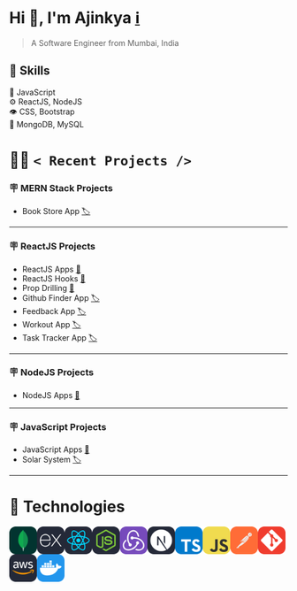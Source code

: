 # Hi :wave:, I'm Ajinkya [:information_source:](https://ajinkyacodes.com)
> A Software Engineer from Mumbai, India

## :pushpin: Skills
:memo: JavaScript  <br/>
:gear: ReactJS, NodeJS <br/>
:eye: CSS, Bootstrap <br/>
:minidisc: MongoDB, MySQL <br/>

# :man_technologist: `< Recent Projects />`

### :placard: MERN Stack Projects
- Book Store App [:label:](https://github.com/ajinkyacodes/bookstore-crud-mern)
---
### :placard: ReactJS Projects
- ReactJS Apps [:bookmark:](https://github.com/ajinkyacodes/reactjs-apps)
- ReactJS Hooks [:bookmark:](https://github.com/ajinkyacodes/reactjs-hooks)
- Prop Drilling [:bookmark:](https://github.com/ajinkyacodes/prop-drilling)
- Github Finder App [:label:](https://github.com/ajinkyacodes/reactjs-github-finder)
- Feedback App [:label:](https://github.com/ajinkyacodes/reactjs-feedback-app)
- Workout App [:label:](https://github.com/ajinkyacodes/reactjs-workout-app)
- Task Tracker App [:label:](https://github.com/ajinkyacodes/reactjs-task-tracker)
---
### :placard: NodeJS Projects
- NodeJS Apps [:bookmark:](https://github.com/ajinkyacodes/nodejs-apps)
---
### :placard: JavaScript Projects
- JavaScript Apps [:bookmark:](https://github.com/ajinkyacodes/javascript-apps)
- Solar System [:label:](https://github.com/ajinkyacodes/solar-system)
---
# :wrench: Technologies

[<img align="left" alt="MongoDB" width="50" height ="50" src="assets/technologies/MongoDB.svg">](https://www.mongodb.com/docs/)
[<img align="left" alt="ExpressJS" width="50" height ="50" src="assets/technologies/ExpressJS.svg">](https://www.mongodb.com/docs/)
[<img align="left" alt="ReactJS" width="50" height ="50" src="assets/technologies/React.svg">](https://devdocs.io/react/)
[<img align="left" alt="NodeJS" width="50" height ="50" src="assets/technologies/NodeJS.svg">](https://devdocs.io/node/)
[<img align="left" alt="Redux" width="50" height ="50" src="assets/technologies/Redux.svg">](https://redux.js.org/)
[<img align="left" alt="NextJS" width="50" height ="50" src="assets/technologies/NextJS.svg">](https://nextjs.org/docs)
[<img align="left" alt="TypeScript" width="50" height ="50" src="assets/technologies/TypeScript.svg">](https://www.typescriptlang.org/docs/handbook/typescript-in-5-minutes.html)
[<img align="left" alt="JavaScript" width="50" height ="50" src="assets/technologies/JavaScript.svg">](https://developer.mozilla.org/en-US/docs/Web/JavaScript)
[<img align="left" alt="Postman" width="50" height ="50" src="assets/technologies/Postman.svg">](https://www.postman.com/)
[<img align="left" alt="Git" width="50" height ="50" src="assets/technologies/Git.svg">](https://git-scm.com/doc)
[<img align="left" alt="AWS" width="50" height ="50" src="assets/technologies/AWS.svg">](https://docs.aws.amazon.com/)
[<img align="left" alt="Docker" width="50" height ="50" src="assets/technologies/Docker.svg">](https://docs.docker.com/)
